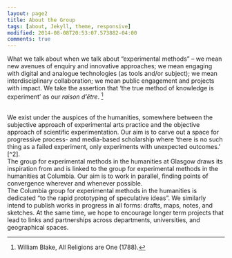 ```yaml
---
layout: page2
title: About the Group
tags: [about, Jekyll, theme, responsive]
modified: 2014-08-08T20:53:07.573882-04:00
comments: true
---
```


What we talk about when we talk about “experimental methods” – we mean new avenues of enquiry and innovative approaches; we mean engaging with digital and analogue technologies (as tools and/or subject); we mean interdisciplinary collaboration; we mean public engagement and projects with impact. We take the assertion that ‘the true method of knowledge is experiment’ as our *raison d’être*. [^1]

[^1]: William Blake, All Religions are One (1788).

<br />
We exist under the auspices of the humanities, somewhere between the subjective approach of experimental arts practice and the objective approach of scientific experimentation. Our aim is to carve out a space for progressive process- and media-based scholarship where ‘there is no such thing as a failed experiment, only experiments with unexpected outcomes.’ [^2].

[^2]: R. Buckminster Fuller.

<br />
The group for experimental methods in the humanities at Glasgow draws its inspiration from and is linked to the group for experimental methods in the humanities at Columbia. Our aim is to work in parallel, finding points of convergence wherever and whenever possible.


<br />
The Columbia group for experimental methods in the humanities is dedicated “to the rapid prototyping of speculative ideas”. We similarly intend to publish works in progress in all forms: drafts, maps, notes, and sketches. At the same time, we hope to encourage longer term projects that lead to links and partnerships across departments, universities, and geographical spaces.

<br />
